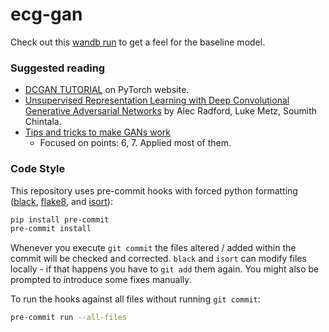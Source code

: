 # ecg-gan
Check out this [wandb run](https://wandb.ai/sjanas/ECG%20GAN/runs/bpr8skng) to get a feel for the baseline model.

### Suggested reading

- [DCGAN TUTORIAL](https://pytorch.org/tutorials/beginner/dcgan_faces_tutorial.html) on PyTorch website.
- [Unsupervised Representation Learning with Deep Convolutional Generative Adversarial Networks](https://arxiv.org/abs/1511.06434) by Alec Radford, Luke Metz, Soumith Chintala.
- [Tips and tricks to make GANs work](https://github.com/soumith/ganhacks)
  - Focused on points: 6, 7. Applied most of them.

### Code Style

This repository uses pre-commit hooks with forced python formatting ([black](https://github.com/psf/black),
[flake8](https://flake8.pycqa.org/en/latest/), and [isort](https://pycqa.github.io/isort/)):

```sh
pip install pre-commit
pre-commit install
```

Whenever you execute `git commit` the files altered / added within the commit will be checked and corrected.
`black` and `isort` can modify files locally - if that happens you have to `git add` them again.
You might also be prompted to introduce some fixes manually.

To run the hooks against all files without running `git commit`:

```sh
pre-commit run --all-files
```

